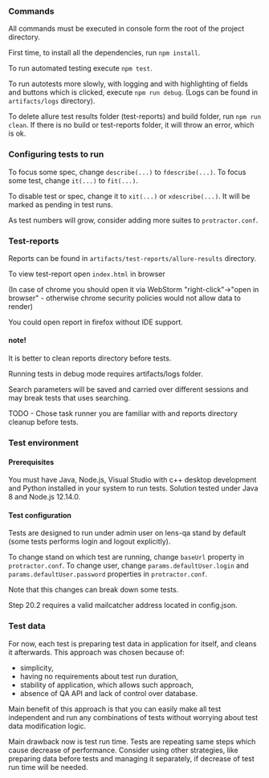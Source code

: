 ### Commands

All commands must be executed in console form the root of the project directory.

First time, to install all the dependencies, run `npm install`.

To run automated testing execute `npm test`.

To run autotests more slowly,
 with logging and with highlighting of fields and buttons which is clicked,
 execute `npm run debug`.
(Logs can be found in `artifacts/logs` directory).

To delete allure test results folder (test-reports) and build folder, run `npm run clean`. If there is no build or test-reports folder, 
it will throw an error, which is ok.

### Configuring tests to run

To focus some spec, change `describe(...)` to `fdescribe(...)`.
To focus some test, change `it(...)` to `fit(...)`.

To disable test or spec, change it to `xit(...)` or `xdescribe(...)`. It will be marked as pending in test runs.

As test numbers will grow, consider adding more suites to `protractor.conf`.

### Test-reports

Reports can be found in `artifacts/test-reports/allure-results` directory.

To view test-report open `index.html` in browser

(In case of chrome you should open it via WebStorm
 "right-click"->"open in browser" - otherwise chrome security policies would not allow data to render)

You could open report in firefox without IDE support.

#### note!
It is better to clean reports directory before tests.

Running tests in debug mode requires artifacts/logs folder.

Search parameters will be saved and carried over different sessions and may break tests that uses searching.

TODO - Chose task runner you are familiar with and reports directory cleanup before tests.

### Test environment

#### Prerequisites

You must have Java, Node.js, Visual Studio with c++ desktop development and Python installed in your system to run tests.
Solution tested under Java 8 and Node.js 12.14.0.

#### Test configuration

Tests are designed to run under admin user on lens-qa stand by default (some tests performs login and logout explicitly).

To change stand on which test are running, change `baseUrl` property in `protractor.conf`.
To change user, change `params.defaultUser.login` and `params.defaultUser.password` properties in `protractor.conf`.

Note that this changes can break down some tests.

Step 20.2 requires a valid mailcatcher address located in config.json.

### Test data

For now, each test is preparing test data in application for itself, and cleans it afterwards.
This approach was chosen because of:
 - simplicity,
 - having no requirements about test run duration,
 - stability of application, which allows such approach,
 - absence of QA API and lack of control over database.

Main benefit of this approach is that you can easily make all test independent
and run any combinations of tests without worrying about test data modification logic.

Main drawback now is test run time. Tests are repeating same steps which cause decrease of performance.
Consider using other strategies, like preparing data before tests and managing it separately,
 if decrease of test run time will be needed.
